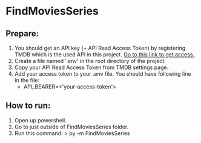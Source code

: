 # FindMoviesSeries

## Prepare:
1. You should get an API key (+ API Read Access Token) by registering TMDB which is the used API in this project. [Go to this link to get access.](https://www.themoviedb.org/settings/api)
2. Create a file named '.env' in the root directory of the project.
3. Copy your API Read Access Token from TMDB settings page.
4. Add your access token to your .env file. You should have following line in the file:
    - API_BEARER=<'your-access-token'>

## How to run:
1. Open up powershell.
2. Go to just outside of FindMoviesSeries folder.
3. Run this command: > py -m FindMoviesSeries
